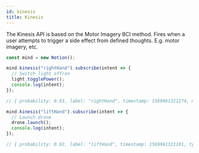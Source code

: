 ```yaml
---
id: kinesis
title: Kinesis
---
```


The Kinesis API is based on the Motor Imagery BCI method. Fires when a user attempts to trigger a side effect from defined thoughts. E.g. motor imagery, etc.

```js
const mind = new Notion();

mind.kinesis("rightHand").subscribe(intent => {
  // Switch light off/on
  light.togglePower();
  console.log(intent);
});

// { probability: 0.93, label: "rightHand", timestamp: 1569961321174, metric: "kinesis"

mind.kinesis("liftHand").subscribe(intent => {
  // Launch drone
  drone.launch();
  console.log(intent);
});

// { probability: 0.92, label: "liftHand", timestamp: 1569961321191, type: "kinesis"  }
```
